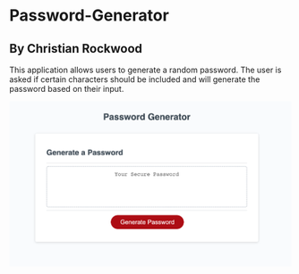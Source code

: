 # Password-Generator
## By Christian Rockwood

This application allows users to generate a random password. The user is asked if certain characters should be included and will generate the password based on their input.

![Generator](./assets/generatorSS.png)

<!-- [Link to deployed application] -->